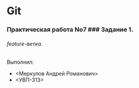 # Git
### Практическая работа No7 ### Задание 1.
###### feature-ветка.

Выполнил:
* <Меркулов Андрей Романович>
* <УВП-313>
